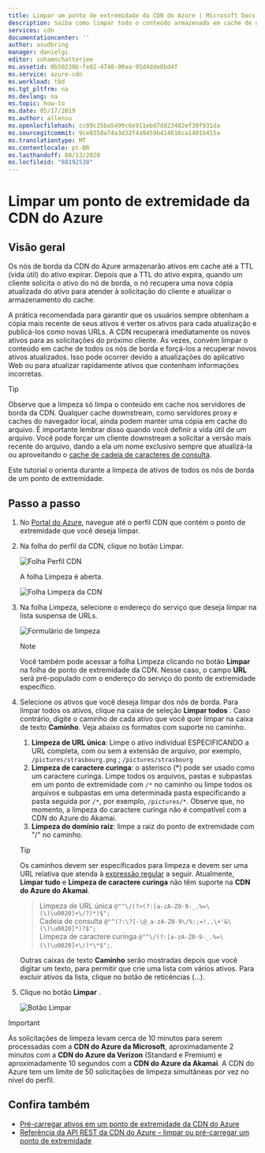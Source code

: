 ```yaml
---
title: Limpar um ponto de extremidade da CDN do Azure | Microsoft Docs
description: Saiba como limpar todo o conteúdo armazenado em cache de um ponto de extremidade de rede de distribuição de conteúdo do Azure. Os nós de Borda armazenam ativos em cache até que sua vida útil expire.
services: cdn
documentationcenter: ''
author: asudbring
manager: danielgi
editor: sohamnchatterjee
ms.assetid: 0b50230b-fe82-4740-90aa-95d4dde8bd4f
ms.service: azure-cdn
ms.workload: tbd
ms.tgt_pltfrm: na
ms.devlang: na
ms.topic: how-to
ms.date: 05/17/2019
ms.author: allensu
ms.openlocfilehash: cc09c35ba5499c6e911ebd7dd23482ef30f931da
ms.sourcegitcommit: 9ce0350a74a3d32f4a9459b414616ca1401b415a
ms.translationtype: MT
ms.contentlocale: pt-BR
ms.lasthandoff: 08/13/2020
ms.locfileid: "88192538"
---
```

# <a name="purge-an-azure-cdn-endpoint"></a>Limpar um ponto de extremidade da CDN do Azure
## <a name="overview"></a>Visão geral
Os nós de borda da CDN do Azure armazenarão ativos em cache até a TTL (vida útil) do ativo expirar.  Depois que a TTL do ativo expira, quando um cliente solicita o ativo do nó de borda, o nó recupera uma nova cópia atualizada do ativo para atender à solicitação do cliente e atualizar o armazenamento do cache.

A prática recomendada para garantir que os usuários sempre obtenham a cópia mais recente de seus ativos é verter os ativos para cada atualização e publicá-los como novas URLs.  A CDN recuperará imediatamente os novos ativos para as solicitações do próximo cliente.  Às vezes, convém limpar o conteúdo em cache de todos os nós de borda e forçá-los a recuperar novos ativos atualizados.  Isso pode ocorrer devido a atualizações do aplicativo Web ou para atualizar rapidamente ativos que contenham informações incorretas.

> [!TIP]
> Observe que a limpeza só limpa o conteúdo em cache nos servidores de borda da CDN.  Qualquer cache downstream, como servidores proxy e caches do navegador local, ainda podem manter uma cópia em cache do arquivo.  É importante lembrar disso quando você definir a vida útil de um arquivo.  Você pode forçar um cliente downstream a solicitar a versão mais recente do arquivo, dando a ela um nome exclusivo sempre que atualizá-la ou aproveitando o [cache de cadeia de caracteres de consulta](cdn-query-string.md).  
> 
> 

Este tutorial o orienta durante a limpeza de ativos de todos os nós de borda de um ponto de extremidade.

## <a name="walkthrough"></a>Passo a passo
1. No [Portal do Azure](https://portal.azure.com), navegue até o perfil CDN que contém o ponto de extremidade que você deseja limpar.
2. Na folha do perfil da CDN, clique no botão Limpar.
   
    ![Folha Perfil CDN](./media/cdn-purge-endpoint/cdn-profile-blade.png)
   
    A folha Limpeza é aberta.
   
    ![Folha Limpeza da CDN](./media/cdn-purge-endpoint/cdn-purge-blade.png)
3. Na folha Limpeza, selecione o endereço do serviço que deseja limpar na lista suspensa de URLs.
   
    ![Formulário de limpeza](./media/cdn-purge-endpoint/cdn-purge-form.png)
   
   > [!NOTE]
   > Você também pode acessar a folha Limpeza clicando no botão **Limpar** na folha de ponto de extremidade da CDN.  Nesse caso, o campo **URL** será pré-populado com o endereço do serviço do ponto de extremidade específico.
   > 
   > 
4. Selecione os ativos que você deseja limpar dos nós de borda.  Para limpar todos os ativos, clique na caixa de seleção **Limpar todos** .  Caso contrário, digite o caminho de cada ativo que você quer limpar na caixa de texto **Caminho**. Veja abaixo os formatos com suporte no caminho.
    1. **Limpeza de URL única**: Limpe o ativo individual ESPECIFICANDO a URL completa, com ou sem a extensão de arquivo, por exemplo, `/pictures/strasbourg.png` ; `/pictures/strasbourg`
    2. **Limpeza de caractere curinga**: o asterisco (\*) pode ser usado como um caractere curinga. Limpe todos os arquivos, pastas e subpastas em um ponto de extremidade com `/*` no caminho ou limpe todos os arquivos e subpastas em uma determinada pasta especificando a pasta seguida por `/*`, por exemplo, `/pictures/*`.  Observe que, no momento, a limpeza do caractere curinga não é compatível com a CDN do Azure do Akamai. 
    3. **Limpeza do domínio raiz**: limpe a raiz do ponto de extremidade com "/" no caminho.
   
   > [!TIP]
   > Os caminhos devem ser especificados para limpeza e devem ser uma URL relativa que atenda à [expressão regular](/dotnet/standard/base-types/regular-expression-language-quick-reference) a seguir. Atualmente, **Limpar tudo** e **Limpeza de caractere curinga** não têm suporte na **CDN do Azure do Akamai**.
   > > Limpeza de URL única `@"^\/(?>(?:[a-zA-Z0-9-_.%=\(\)\u0020]+\/?)*)$";`  
   > > Cadeia de consulta `@"^(?:\?[-\@_a-zA-Z0-9\/%:;=!,.\+'&\(\)\u0020]*)?$";`  
   > > Limpeza de caractere curinga `@"^\/(?:[a-zA-Z0-9-_.%=\(\)\u0020]+\/)*\*$";`. 
   > 
   > Outras caixas de texto **Caminho** serão mostradas depois que você digitar um texto, para permitir que crie uma lista com vários ativos.  Para excluir ativos da lista, clique no botão de reticências (...).
   > 
5. Clique no botão **Limpar** .
   
    ![Botão Limpar](./media/cdn-purge-endpoint/cdn-purge-button.png)

> [!IMPORTANT]
> As solicitações de limpeza levam cerca de 10 minutos para serem processadas com a **CDN do Azure da Microsoft**, aproximadamente 2 minutos com a **CDN do Azure da Verizon** (Standard e Premium) e aproximadamente 10 segundos com a **CDN do Azure da Akamai**.  A CDN do Azure tem um limite de 50 solicitações de limpeza simultâneas por vez no nível do perfil. 
> 
> 

## <a name="see-also"></a>Confira também
* [Pré-carregar ativos em um ponto de extremidade da CDN do Azure](cdn-preload-endpoint.md)
* [Referência da API REST da CDN do Azure – limpar ou pré-carregar um ponto de extremidade](/rest/api/cdn/endpoints)

